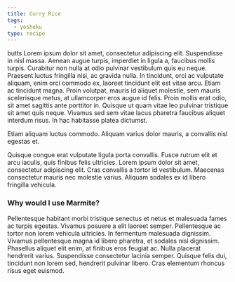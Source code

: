 ```yaml
---
title: Curry Rice
tags:
  - yoshoku
type: recipe
---
```


butts Lorem ipsum dolor sit amet, consectetur adipiscing elit. Suspendisse in nisl massa. Aenean augue turpis, imperdiet in ligula a, faucibus mollis turpis. Curabitur non nulla at odio pulvinar vestibulum quis eu neque. Praesent luctus fringilla nisi, ac gravida nulla. In tincidunt, orci ac vulputate aliquam, enim orci commodo ex, laoreet tincidunt elit est vitae arcu. Etiam ac tincidunt magna. Proin volutpat, mauris id aliquet molestie, sem mauris scelerisque metus, at ullamcorper eros augue id felis. Proin mollis erat odio, sit amet sagittis ante porttitor in. Quisque ut quam vitae leo pulvinar tristique sit amet quis neque. Vivamus sed sem vitae lacus pharetra faucibus aliquet interdum risus. In hac habitasse platea dictumst.

Etiam aliquam luctus commodo. Aliquam varius dolor mauris, a convallis nisl egestas et.

Quisque congue erat vulputate ligula porta convallis. Fusce rutrum elit et arcu iaculis, quis finibus felis ultricies. Lorem ipsum dolor sit amet, consectetur adipiscing elit. Cras convallis a tortor id vestibulum. Maecenas consectetur mauris nec molestie varius. Aliquam sodales ex id libero fringilla vehicula.

### Why would I use Marmite?

Pellentesque habitant morbi tristique senectus et netus et malesuada fames ac turpis egestas. Vivamus posuere a elit laoreet semper. Pellentesque ac tortor non lorem vehicula ultricies. In fermentum malesuada dignissim. Vivamus pellentesque magna id libero pharetra, et sodales nisl dignissim. Phasellus aliquet elit enim, at finibus eros feugiat ac. Nulla placerat hendrerit varius. Suspendisse consectetur lacinia semper. Quisque felis dui, tincidunt non lorem sed, hendrerit pulvinar libero. Cras elementum rhoncus risus eget euismod.

